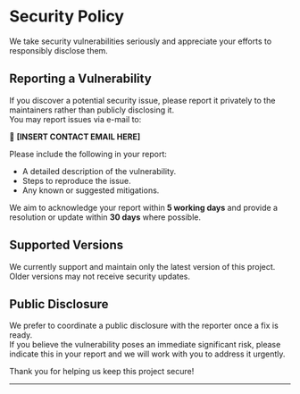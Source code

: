 # Security Policy

We take security vulnerabilities seriously and appreciate your efforts to responsibly disclose them.

## Reporting a Vulnerability

If you discover a potential security issue, please report it privately to the maintainers rather than publicly disclosing it.  
You may report issues via e-mail to:

📧 **[INSERT CONTACT EMAIL HERE]**

Please include the following in your report:
- A detailed description of the vulnerability.
- Steps to reproduce the issue.
- Any known or suggested mitigations.

We aim to acknowledge your report within **5 working days** and provide a resolution or update within **30 days** where possible.

## Supported Versions

We currently support and maintain only the latest version of this project.  
Older versions may not receive security updates.

## Public Disclosure

We prefer to coordinate a public disclosure with the reporter once a fix is ready.  
If you believe the vulnerability poses an immediate significant risk, please indicate this in your report and we will work with you to address it urgently.

Thank you for helping us keep this project secure!

---














